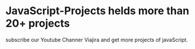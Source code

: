 # JavaScript-Projects helds more than 20+ projects
subscribe our Youtube Channer Viajira and get more projects of javaScript.
